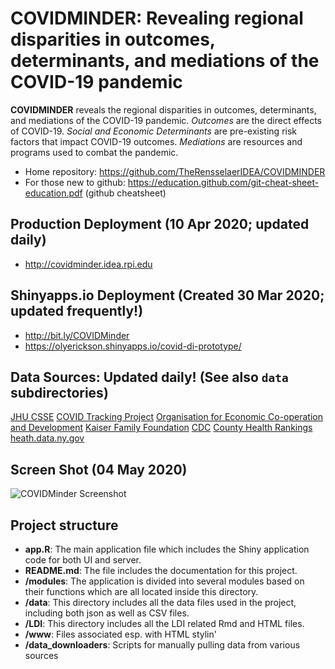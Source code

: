 # COVIDMINDER: Revealing regional disparities in outcomes, determinants, and mediations of the COVID-19 pandemic

<strong>COVIDMINDER</strong> reveals the regional disparities in outcomes, determinants, and mediations of the COVID-19 pandemic. <i>Outcomes</i> are the direct effects of COVID-19. <i>Social and Economic Determinants</i> are pre-existing risk factors that impact COVID-19 outcomes. <i>Mediations</i> are resources and programs used to combat the pandemic.

* Home repository: https://github.com/TheRensselaerIDEA/COVIDMINDER
* For those new to github: https://education.github.com/git-cheat-sheet-education.pdf (github cheatsheet)

## Production Deployment (10 Apr 2020; updated daily)
* http://covidminder.idea.rpi.edu

## Shinyapps.io Deployment (Created 30 Mar 2020; updated frequently!)
* http://bit.ly/COVIDMinder
* https://olyerickson.shinyapps.io/covid-di-prototype/

## Data Sources: Updated daily! (See also `data` subdirectories)

<a href='http://bit.ly/39PMWpD'>JHU CSSE</a>
<a href='https://bit.ly/2JRhDiX'>COVID Tracking Project</a>
<a href='https://bit.ly/3aXpBmD'>Organisation for Economic Co-operation and Development</a>
<a href='https://bit.ly/2V0CYLU'>Kaiser Family Foundation</a>
<a href='https://bit.ly/2V1Zl3I'>CDC</a>
<a href='https://bit.ly/34mYLBP'>County Health Rankings</a>
<a href='https://on.ny.gov/39VXuCO'>heath.data.ny.gov</a>

## Screen Shot (04 May 2020)
![COVIDMinder Screenshot](https://raw.githubusercontent.com/TheRensselaerIDEA/COVIDMINDER/COVIDMinder_screenshot.png)

## Project structure

* **app.R**: The main application file which includes the Shiny application code for both UI and server.
* **README.md**: The file includes the documentation for this project.
* **/modules**: The application is divided into several modules based on their functions which are all located inside this directory.
* **/data**: This directory includes all the data files used in the project, including both json as well as CSV files.
* **/LDI**: This directory includes all the LDI related Rmd and HTML files.
* **/www**: Files associated esp. with HTML stylin'
* **/data_downloaders**: Scripts for manually pulling data from various sources

